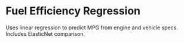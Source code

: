 # Fuel Efficiency Regression

Uses linear regression to predict MPG from engine and vehicle specs. Includes ElasticNet comparison.
